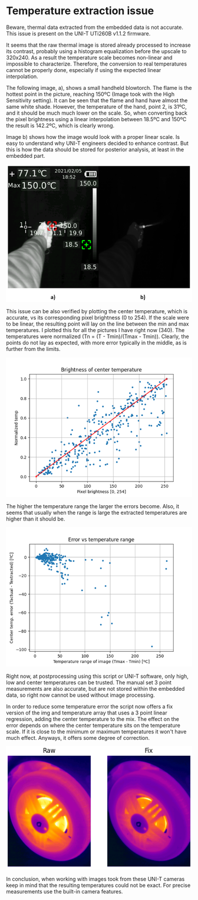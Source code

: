 # Temperature extraction issue

Beware, thermal data extracted from the embedded data is not accurate. This issue is present on the UNI-T UTi260B v1.1.2 firmware.

It seems that the raw thermal image is stored already processed to increase its contrast, probably using a histogram equalization before the upscale to 320x240.
As a result the temperature scale becomes non-linear and impossible to characterize.
Therefore, the conversion to real temperatures cannot be properly done, especially if using the expected linear interpolation. 

The following image, a), shows a small handheld blowtorch.
The flame is the hottest point in the picture, reaching 150ºC (Image took with the High Sensitivity setting). 
It can be seen that the flame and hand have almost the same white shade.
However, the temperature of the hand, point 2, is 31ºC, and it should be much much lower on the scale.
So, when converting back the pixel brightness using a linear interpolation between 18.5ºC and 150ºC the result is 142.2ºC, which is clearly wrong.

Image b) shows how the image would look with a proper linear scale. Is easy to understand why UNI-T engineers decided to enhance contrast.
But this is how the data should be stored for posterior analysis, at least in the embedded part.

![Center temperature vs brightness](img/temp_issue_example.png)

This issue can be also verified by plotting the center temperature, which is accurate, vs its corresponding pixel brightness (0 to 254).
If the scale were to be linear, the resulting point will lay on the line between the min and max temperatures.
I plotted this for all the pictures I have right now (340). The temperatures were normalized (Tn = (T - Tmin)/(Tmax - Tmin)).
Clearly, the points do not lay as expected, with more error typically in the middle, as is further from the limits.

![Center temperature vs brightness](img/center_temp_vs_brigthness.png)

The higher the temperature range the larger the errors become.
Also, it seems that usually when the range is large the extracted temperatures are higher than it should be.

![Center error vs temperature range](img/error_vs_temp_range.png)

Right now, at postprocessing using this script or UNI-T software, only high, low and center temperatures can be trusted.
The manual set 3 point measurements are also accurate, but are not stored within the embedded data, so right now cannot be used without image processing.

In order to reduce some temperature error the script now offers a fix version of the img and temperature array that uses a 3 point linear regression, adding the center temperature to the mix.
The effect on the error depends on where the center temperature sits on the temperature scale. If it is close to the minimum or maximum temperatures it won't have much effect.
Anyways, it offers some degree of correction. 

![Fix example](img/temp_fix_example.png)

In conclusion, when working with images took from these UNI-T cameras keep in mind that the resulting temperatures could not be exact.
For precise measurements use the built-in camera features.
